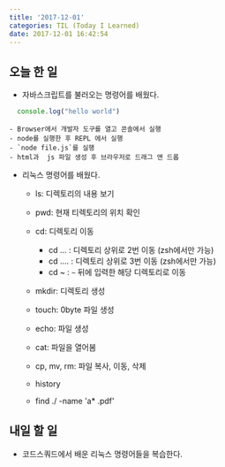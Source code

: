 ```yaml
---
title: '2017-12-01'
categories: TIL (Today I Learned)
date: 2017-12-01 16:42:54
---
```



## 오늘 한 일
  - 자바스크립트를 불러오는 명령어를 배웠다.
  ```javascript
    console.log("hello world")
  ```

    - Browser에서 개발자 도구를 열고 콘솔에서 실행
    - node를 실행한 후 REPL 에서 실행
    - `node file.js`를 실행
    - html과  js 파일 생성 후 브라우저로 드래그 앤 드롭

  - 리눅스 명령어를 배웠다.
    - ls: 디렉토리의 내용 보기
    - pwd: 현재 티렉토리의 위치 확인
    - cd: 디렉토리 이동
      - cd ... : 디렉토리 상위로 2번 이동 (zsh에서만 가능)
      - cd .... : 디렉토리 상위로 3번 이동 (zsh에서만 가능)
      - cd ~ : `~` 뒤에 입력한 해당 디렉토리로 이동

    - mkdir: 디렉토리 생성
    - touch: 0byte 파일 생성
    - echo: 파일 생성
    - cat: 파일을 열어봄
    - cp, mv, rm: 파일 복사, 이동, 삭제
    - history
    - find ./ -name 'a* .pdf'







## 내일 할 일
  - 코드스쿼드에서 배운 리눅스 명령어들을 복습한다.

